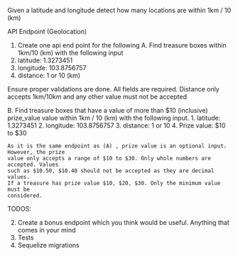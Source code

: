 Given a latitude and longitude detect how many locations are within 1km / 10 (km)

API Endpoint (Geolocation)

1. Create one api end point for the following
  A. Find treasure boxes within 1km/10 (km) with the following input
  1. latitude: 1.3273451
  2. longitude: 103.8756757
  3. distance: 1 or 10 (km)

Ensure proper validations are done. All fields are required. Distance only accepts
1km/10km and any other value must not be accepted


  B. Find treasure boxes that have a value of more than $10 (inclusive) prize_value value
  within 1km / 10 (km) with the following input.
    1. latitude: 1.3273451
    2. longitude: 103.8756757
    3. distance: 1 or 10
    4. Prize value: $10 to $30

    As it is the same endpoint as (A) , prize value is an optional input. However, the prize
    value only accepts a range of $10 to $30. Only whole numbers are accepted. Values
    such as $10.50, $10.40 should not be accepted as they are decimal values.
    If a treasure has prize value $10, $20, $30. Only the minimum value must be
    considered.

TODOS:


2. Create a bonus endpoint which you think would be useful. Anything that comes in your
mind
3. Tests
4. Sequelize migrations
